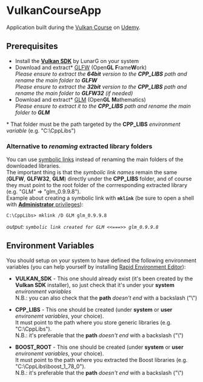 # VulkanCourseApp

Application built during the [Vulkan Course](https://www.udemy.com/course/learn-the-vulkan-api-with-cpp/) on [Udemy](https://www.udemy.com/).

## Prerequisites

- Install the [**Vulkan SDK**](https://vulkan.lunarg.com/sdk/home) by LunarG on your system
- Download and extract* [GLFW](https://www.glfw.org/download.html) (Open**GL** **F**rame**W**ork)<br />
  _Please ensure to extract the **64bit** version to the **CPP_LIBS** _path_ and rename the main folder to **GLFW**_<br />
  _Please ensure to extract the **32bit** version to the **CPP_LIBS** _path_ and rename the main folder to **GLFW32** (if needed)_
- Download and extract* [GLM](https://github.com/g-truc/glm/releases) (Open**GL** **M**athematics)<br />
  _Please ensure to extract it to the **CPP_LIBS** _path_ and rename the main folder to **GLM**_

\* That folder must be the path targeted by the **CPP_LIBS** _environment variable_ (e.g. "C:\\CppLibs")

### Alternative to _renaming_ extracted library folders

You can use [symbolic links](https://docs.microsoft.com/en-us/windows-server/administration/windows-commands/mklink)
instead of renaming the main folders of the downloaded libraries.<br />
The important thing is that the _symbolic link names_ remain the same (**GLFW**, **GLFW32**, **GLM**) directly under
the **CPP_LIBS** folder, and of course they must point to the root folder of the corrresponding extracted library
(e.g. "GLM" => "glm_0.9.9.8").<br />
Example about creating a symbolic link with **`mklink`** (be sure to open a shell with
[**Administrator** privileges](https://allthings.how/how-to-open-windows-terminal-as-admin-on-windows-11/)):
```
C:\CppLibs> mklink /D GLM glm_0.9.9.8
```
_output: `symbolic link created for GLM <<===>> glm_0.9.9.8`_

## Environment Variables

You should setup on your system to have defined the following environment variables
(you can help yourself by installing [Rapid Environment Editor](https://www.rapidee.com/)):

- **VULKAN_SDK** - This one should already exist (it's been created by the **Vulkan SDK** installer),
  so just check that it's under your **system** _environment variables_<br />
  N.B.: you can also check that the **path** _doesn't end_ with a backslash ("\\")

- **CPP_LIBS** - This one should be created (under **system** or **user** _environemt variables_, your choice).<br />
  It must point to the path where you store generic libraries (e.g. "C:\\CppLibs").<br />
  N.B.: it's preferable that the **path** _doesn't end_ with a backslash ("\\")

- **BOOST_ROOT** - This one should be created (under **system** or **user** _environemt variables_, your choice).<br />
  It must point to the path where you extracted the Boost libraries (e.g. "C:\\CppLibs\\boost_1_78_0").<br />
  N.B.: it's preferable that the **path** _doesn't end_ with a backslash ("\\")
